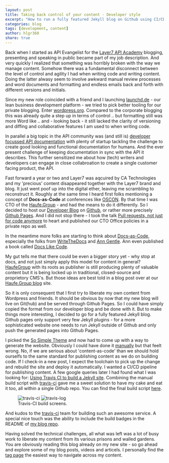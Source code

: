 ```yaml
---
layout: post
title: Taking back control of your content - Developer style
excerpt: "How to run a fully featured Jekyll blog on Github using CI/CD"
categories: blog
tags: [development, content]
author: hlgr360
share: true
---
```


Back when I started as API Evangelist for the [Layer7 API Academy](http://apiacademy.co) blogging, presenting and speaking in public became part of my job description. And very quickly I realized that something was horribly broken with the way we manage content. Somehow there was a fundamental disconnect between the level of control and agility I had when writing code and writing content. Doing the latter alwasy seem to involve awkward manual review processes and word documents and formatting and endless emails back and forth with different versions and initials. 

Since my new role coincided with a friend and I launching [launchd.de](http://launchd.de) - our lean business development platform - we tried to pick better tooling for our private blogging. Enter [wordpress.org](http://wordpress.org). Compared to the corporate blogging this was already quite a step up in terms of control .. but formatting still was more Word like .. and - looking back - it still lacked the clarity of versioning and diffing and collaborative features I am used to when writing code. 

In parallel a big topic in the API community was (and still is) [developer focussed API documentation](http://documentation.apievangelist.com) with plenty of startup tackling the challenge to create good looking and functional documentation for humans. And the ever present challenge of keeping documentation in sync with the API it describes. This further sensitized me about how (tech) writers and developers can engage in close collabroation to create a single customer facing product, the API.

Fast forward a year or two and Layer7 was aqcuired by CA Technologies and my 'precious' content disappeared together with the Layer7 brand and blog. It just went poof up into the digital ether, leaving me scrambling to reconstruct it. Roughly at the same time I heard first folks mentioning a concept of **Docs-as-Code** at conferences like [OSCON](https://hlgr360.github.io/blog/blog/notes-oscon/). By that time I was CTO of the [Haufe.Group](http://www.haufegroup.com) - and had the means to do it differently. So I decided to host our [Developer Blog](http://work.haufegroup.io) on [Github](https://github.com/Haufe-Lexware/Haufe-Lexware.github.io), or rather more precisely [Github Pages](https://pages.github.com). And I did not stop there - I took the talk [Pull requests, not just for code anymore](https://media.ccc.de/v/froscon2015-1525-pull_requests_not_just_for_code_anymore) to heart and published our CTO Office policies in a private repo as well.

In the meantime more folks are starting to think about [Docs-as-Code](http://www.writethedocs.org/guide/docs-as-code/), especially the folks from [WriteTheDocs](http://www.writethedocs.org) and [Ann Gentle](https://justwriteclick.com). Ann even published a book called [Docs Like Code](https://justwriteclick.com/books/docs-like-code/).

My gut tells me that there could be even a bigger story yet - why stop at docs, and not just simply apply this model for content in general? [HaufeGroup](https://www.haufe.com/en/vision/haufe-group) with its roots as publisher is still producing plenty of valuable content but it is being locked up in traditional, closed-source and proprietory CMS's. But those ideas are best told in a blog post over at our [Haufe.Group blog](http://work.haufegroup.io) site. 

So it is only consequent that I first try to liberate my own content from Wordpress and friends. It should be obvious by now that my new blog will live on Git(hub) and be served through Github Pages. So I could have simply copied the format from our developer blog and be done with it. But to make things more interesting, I decided to go for a fully featured Jekyll blog. Github pages only support very few Jekyll plugins - for a more sophisticated website one needs to run Jekyll outside of Github and only push the generated pages into Github Pages. 

I picked the [So Simple Theme](https://mademistakes.com/work/so-simple-jekyll-theme/) and now had to come up with a way to generate the website. Obviously I could have done it [manually](http://varunbpatil.github.io/2013/07/06/jekyll-build-fail/#.WZV5qK2B3re) but that feelt wrong. No, if we are serious about 'content-as-code' than we should hold ourselfs to the same standard for publishing content as we do on building code. If I check-in a new post, I expect the toolchain to pick up the change and rebuild the site and deploy it automatically. I wanted a CI/CD pipeline for publishing content. A few google queries later I had found what I was looking for: [Using Travis CI to build a Jekyll site](http://pauldambra.github.io/using-travis-to-build-jekyll.html). Combining the manual build script with [travis-ci](http://travis-ci.org) gave me a sweet solution to have my cake and eat it too, all within a single Github repo. You can find the final build script [here](https://github.com/hlgr360/blog/blob/master/build-site.sh).

<figure class="half">
	<img src="/blog/images/running-ghp-jekyll/travis-ci.png" alt="travis-ci">
	<img src="/blog/images/running-ghp-jekyll/travis-log.png" alt="travis-log">
	<figcaption>Travis-CI build screens.</figcaption>
</figure>

And kudos to the [travis-ci](http://travis-ci.org) team for building such an awesome service. A special nice touch was the ability to include the build badges in the README of [my blog repo](https://github.com/hlgr360/blog).

Having solved the technical challenges, all what was left was a lot of busy work to liberate my content from its various prisons and walled gardens. You are obviously reading this blog already on my new site - so go ahead and explore some of my blog posts, videos and articels. I personally find the [tag page](https://hlgr360.github.io/blog/tags/) the easiest way to navigate across my content.